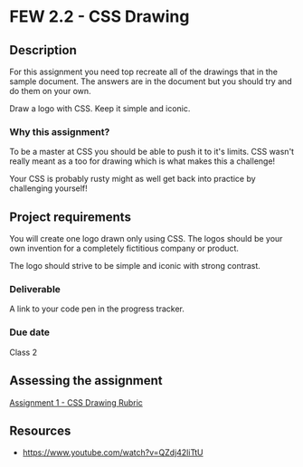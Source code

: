 # FEW 2.2 - CSS Drawing

## Description 

For this assignment you need top recreate all of the drawings that in the sample document. The answers are in the document but you should try and do them on your own. 

Draw a logo with CSS. Keep it simple and iconic.

### Why this assignment?

To be a master at CSS you should be able to push it to it's limits. CSS wasn't really meant as a too for drawing which is what makes this a challenge!

Your CSS is probably rusty might as well get back into practice by challenging yourself!

## Project requirements

You will create one logo drawn only using CSS. The logos should be your own invention for a completely fictitious company or product. 

The logo should strive to be simple and iconic with strong contrast. 

### Deliverable

A link to your code pen in the progress tracker. 

### Due date

Class 2

## Assessing the assignment

[Assignment 1 - CSS Drawing Rubric](assignment-01-css-drawing-rubric.md)

## Resources 

- https://www.youtube.com/watch?v=QZdj42liTtU


